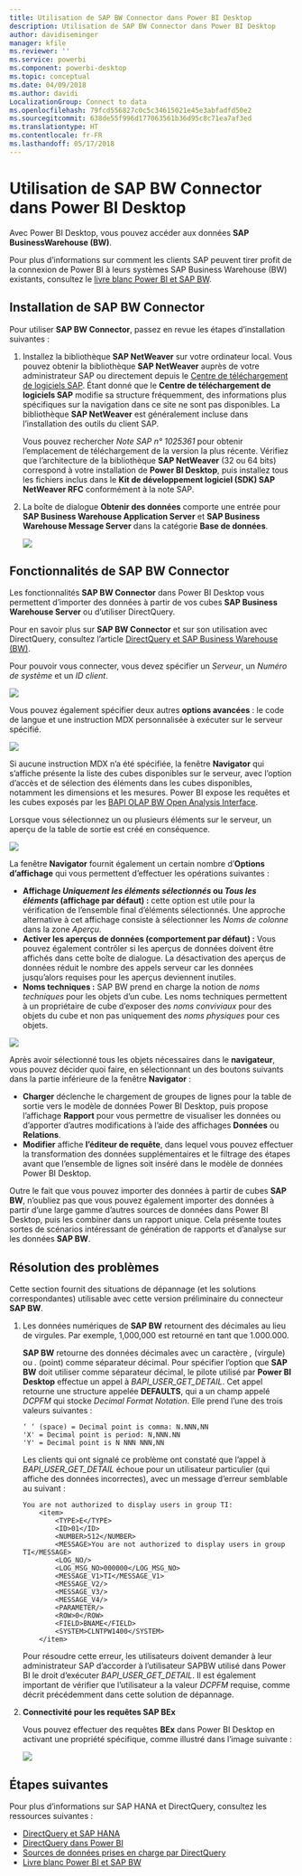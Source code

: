 ```yaml
---
title: Utilisation de SAP BW Connector dans Power BI Desktop
description: Utilisation de SAP BW Connector dans Power BI Desktop
author: davidiseminger
manager: kfile
ms.reviewer: ''
ms.service: powerbi
ms.component: powerbi-desktop
ms.topic: conceptual
ms.date: 04/09/2018
ms.author: davidi
LocalizationGroup: Connect to data
ms.openlocfilehash: 79fcd556827c0c5c34615021e45e3abfadfd50e2
ms.sourcegitcommit: 638de55f996d177063561b36d95c8c71ea7af3ed
ms.translationtype: HT
ms.contentlocale: fr-FR
ms.lasthandoff: 05/17/2018
---
```

# <a name="use-the-sap-bw-connector-in-power-bi-desktop"></a>Utilisation de SAP BW Connector dans Power BI Desktop
Avec Power BI Desktop, vous pouvez accéder aux données **SAP BusinessWarehouse (BW)**.

Pour plus d’informations sur comment les clients SAP peuvent tirer profit de la connexion de Power BI à leurs systèmes SAP Business Warehouse (BW) existants, consultez le [livre blanc Power BI et SAP BW](https://aka.ms/powerbiandsapbw).

## <a name="installation-of-sap-bw-connector"></a>Installation de SAP BW Connector
Pour utiliser **SAP BW Connector**, passez en revue les étapes d’installation suivantes :

1. Installez la bibliothèque **SAP NetWeaver** sur votre ordinateur local. Vous pouvez obtenir la bibliothèque **SAP NetWeaver** auprès de votre administrateur SAP ou directement depuis le [Centre de téléchargement de logiciels SAP](https://support.sap.com/swdc). Étant donné que le **Centre de téléchargement de logiciels SAP** modifie sa structure fréquemment, des informations plus spécifiques sur la navigation dans ce site ne sont pas disponibles. La bibliothèque **SAP NetWeaver** est généralement incluse dans l’installation des outils du client SAP.
   
   Vous pouvez rechercher *Note SAP n° 1025361* pour obtenir l’emplacement de téléchargement de la version la plus récente. Vérifiez que l’architecture de la bibliothèque **SAP NetWeaver** (32 ou 64 bits) correspond à votre installation de **Power BI Desktop**, puis installez tous les fichiers inclus dans le **Kit de développement logiciel (SDK) SAP NetWeaver RFC** conformément à la note SAP.
2. La boîte de dialogue **Obtenir des données** comporte une entrée pour **SAP Business Warehouse Application Server** et **SAP Business Warehouse Message Server** dans la catégorie **Base de données**.
   
   ![](media/desktop-sap-bw-connector/sap_bw_2a.png)

## <a name="sap-bw-connector-features"></a>Fonctionnalités de SAP BW Connector
Les fonctionnalités **SAP BW Connector** dans Power BI Desktop vous permettent d’importer des données à partir de vos cubes **SAP Business Warehouse Server** ou d’utiliser DirectQuery. 

Pour en savoir plus sur **SAP BW Connector** et sur son utilisation avec DirectQuery, consultez l’article [DirectQuery et SAP Business Warehouse (BW)](desktop-directquery-sap-bw.md).

Pour pouvoir vous connecter, vous devez spécifier un *Serveur*, un *Numéro de système* et un *ID client*.

![](media/desktop-sap-bw-connector/sap_bw_3a.png)

Vous pouvez également spécifier deux autres **options avancées** : le code de langue et une instruction MDX personnalisée à exécuter sur le serveur spécifié.

![](media/desktop-sap-bw-connector/sap_bw_4a.png)

Si aucune instruction MDX n’a été spécifiée, la fenêtre **Navigator** qui s’affiche présente la liste des cubes disponibles sur le serveur, avec l’option d’accès et de sélection des éléments dans les cubes disponibles, notamment les dimensions et les mesures. Power BI expose les requêtes et les cubes exposés par les [BAPI OLAP BW Open Analysis Interface](https://help.sap.com/saphelp_nw70/helpdata/en/d9/ed8c3c59021315e10000000a114084/content.htm).

Lorsque vous sélectionnez un ou plusieurs éléments sur le serveur, un aperçu de la table de sortie est créé en conséquence.

![](media/desktop-sap-bw-connector/sap_bw_5.png)

La fenêtre **Navigator** fournit également un certain nombre d’**Options d’affichage** qui vous permettent d’effectuer les opérations suivantes :

* **Affichage *Uniquement les éléments sélectionnés* ou *Tous les éléments* (affichage par défaut) :** cette option est utile pour la vérification de l’ensemble final d’éléments sélectionnés. Une approche alternative à cet affichage consiste à sélectionner les *Noms de colonne* dans la zone *Aperçu*.
* **Activer les aperçus de données (comportement par défaut) :** Vous pouvez également contrôler si les aperçus de données doivent être affichés dans cette boîte de dialogue. La désactivation des aperçus de données réduit le nombre des appels serveur car les données jusqu’alors requises pour les aperçus deviennent inutiles.
* **Noms techniques :** SAP BW prend en charge la notion de *noms techniques* pour les objets d’un cube. Les noms techniques permettent à un propriétaire de cube d’exposer des *noms conviviaux* pour des objets du cube et non pas uniquement des *noms physiques* pour ces objets.

![](media/desktop-sap-bw-connector/sap_bw_6.png)

Après avoir sélectionné tous les objets nécessaires dans le **navigateur**, vous pouvez décider quoi faire, en sélectionnant un des boutons suivants dans la partie inférieure de la fenêtre **Navigator** :

* **Charger** déclenche le chargement de groupes de lignes pour la table de sortie vers le modèle de données Power BI Desktop, puis propose l’affichage **Rapport** pour vous permettre de visualiser les données ou d’apporter d’autres modifications à l’aide des affichages **Données** ou **Relations**.
* **Modifier** affiche **l’éditeur de requête**, dans lequel vous pouvez effectuer la transformation des données supplémentaires et le filtrage des étapes avant que l’ensemble de lignes soit inséré dans le modèle de données Power BI Desktop.

Outre le fait que vous pouvez importer des données à partir de cubes **SAP BW**, n’oubliez pas que vous pouvez également importer des données à partir d’une large gamme d’autres sources de données dans Power BI Desktop, puis les combiner dans un rapport unique. Cela présente toutes sortes de scénarios intéressant de génération de rapports et d’analyse sur les données **SAP BW**.

## <a name="troubleshooting"></a>Résolution des problèmes
Cette section fournit des situations de dépannage (et les solutions correspondantes) utilisable avec cette version préliminaire du connecteur **SAP BW**.

1. Les données numériques de **SAP BW** retournent des décimales au lieu de virgules. Par exemple, 1,000,000 est retourné en tant que 1.000.000.
   
   **SAP BW** retourne des données décimales avec un caractère *,* (virgule) ou *.* (point) comme séparateur décimal. Pour spécifier l’option que **SAP BW** doit utiliser comme séparateur décimal, le pilote utilisé par **Power BI Desktop** effectue un appel à *BAPI_USER_GET_DETAIL*. Cet appel retourne une structure appelée **DEFAULTS**, qui a un champ appelé *DCPFM* qui stocke *Decimal Format Notation*. Elle prend l’une des trois valeurs suivantes :
   
       ‘ ‘ (space) = Decimal point is comma: N.NNN,NN
       'X' = Decimal point is period: N,NNN.NN
       'Y' = Decimal point is N NNN NNN,NN
   
   Les clients qui ont signalé ce problème ont constaté que l’appel à *BAPI_USER_GET_DETAIL* échoue pour un utilisateur particulier (qui affiche des données incorrectes), avec un message d’erreur semblable au suivant :
   
       You are not authorized to display users in group TI:
           <item>
               <TYPE>E</TYPE>
               <ID>01</ID>
               <NUMBER>512</NUMBER>
               <MESSAGE>You are not authorized to display users in group TI</MESSAGE>
               <LOG_NO/>
               <LOG_MSG_NO>000000</LOG_MSG_NO>
               <MESSAGE_V1>TI</MESSAGE_V1>
               <MESSAGE_V2/>
               <MESSAGE_V3/>
               <MESSAGE_V4/>
               <PARAMETER/>
               <ROW>0</ROW>
               <FIELD>BNAME</FIELD>
               <SYSTEM>CLNTPW1400</SYSTEM>
           </item>
   
   Pour résoudre cette erreur, les utilisateurs doivent demander à leur administrateur SAP d’accorder à l’utilisateur SAPBW utilisé dans Power BI le droit d’exécuter *BAPI_USER_GET_DETAIL*. Il est également important de vérifier que l’utilisateur a la valeur *DCPFM* requise, comme décrit précédemment dans cette solution de dépannage.
2. **Connectivité pour les requêtes SAP BEx**
   
   Vous pouvez effectuer des requêtes **BEx** dans Power BI Desktop en activant une propriété spécifique, comme illustré dans l’image suivante :
   
   ![](media/desktop-sap-bw-connector/sap_bw_8.png)

## <a name="next-steps"></a>Étapes suivantes
Pour plus d’informations sur SAP HANA et DirectQuery, consultez les ressources suivantes :

* [DirectQuery et SAP HANA](desktop-directquery-sap-hana.md)
* [DirectQuery dans Power BI](desktop-directquery-about.md)
* [Sources de données prises en charge par DirectQuery](desktop-directquery-data-sources.md)
* [Livre blanc Power BI et SAP BW](https://aka.ms/powerbiandsapbw)
